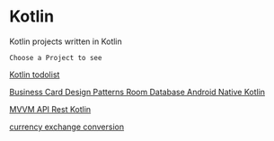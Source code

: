 # Kotlin
Kotlin projects written in Kotlin

    Choose a Project to see

[Kotlin todolist](https://github.com/vini-insight/Kotlin_todolist)

[Business Card Design Patterns Room Database Android Native Kotlin](https://github.com/vini-insight/Design_Patterns_Room_Database_Android_Native_Kotlin)

[MVVM API Rest Kotlin](https://github.com/vini-insight/MVVM_API_Rest_Kotlin)

[currency exchange conversion](https://github.com/vini-insight/currency_exchange_conversion)
